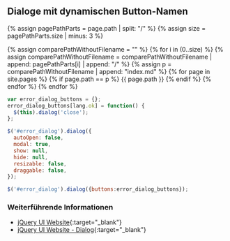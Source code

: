## Dialoge mit dynamischen Button-Namen

{% assign pagePathParts = page.path | split: "/" %}
{% assign size = pagePathParts.size | minus: 3 %}

{% assign comparePathWithoutFilename = "" %}
{% for i in (0..size) %}
  {% assign comparePathWithoutFilename = comparePathWithoutFilename | append: pagePathParts[i] | append: "/" %}
  {% assign p = comparePathWithoutFilename | append: "index.md" %}
  {% for page in site.pages %}
    {% if page.path == p %}
      {{ page.path }}
    {% endif %}
  {% endfor %}
{% endfor %}

```javascript
var error_dialog_buttons = {};
error_dialog_buttons[lang.ok] = function() {
  $(this).dialog('close');
};

$('#error_dialog').dialog({
  autoOpen: false,
  modal: true,
  show: null,
  hide: null,
  resizable: false,
  draggable: false,
});

$('#error_dialog').dialog({buttons:error_dialog_buttons});
```

### Weiterführende Informationen

- [jQuery UI Website](https://jqueryui.com/){:target="_blank"}
- [jQuery UI Website - Dialog](https://jqueryui.com/dialog/){:target="_blank"}
